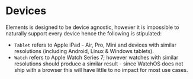 
# Devices

Elements is designed to be device agnostic, however it is impossible to naturally support every device hence the following is stipulated:

- `Tablet` refers to Apple iPad - Air, Pro, Mini and devices with similar resolutions (including Android, Linux & Windows tablets).
- `Watch` refers to Apple Watch Series 7; however watches with similar resolutions should produce a similar result - since WatchOS does not ship with a browser this will have little to no impact for most use cases.

